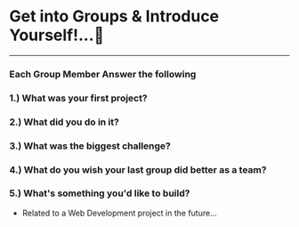 # Get into Groups & Introduce Yourself!...😬
---
### Each Group Member Answer the following

### 1.) What was your first project?

### 2.) What did you do in it?

### 3.) What was the biggest challenge?

### 4.) What do you wish your last group did better as a team?

### 5.) What's something you'd like to build? 
* Related to a Web Development project in the future...